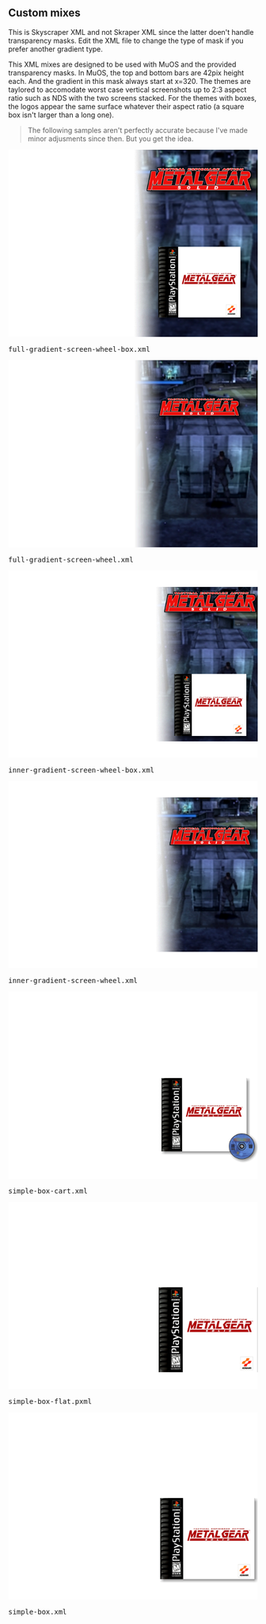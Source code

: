 ## Custom mixes

This is Skyscraper XML and not Skraper XML since the latter doen't handle transparency masks. Edit the XML file to change the type of mask if you prefer another gradient type. 

This XML mixes are designed to be used with MuOS and the provided transparency masks. In MuOS, the top and bottom bars are 42pix height each. And the gradient in this mask always start at x=320. The themes are taylored to accomodate worst case vertical screenshots up to 2:3 aspect ratio such as NDS with the two screens stacked. For the themes with boxes, the logos appear the same surface whatever their aspect ratio (a square box isn't larger than a long one).

> The following samples aren't perfectly accurate because I've made minor adjusments since then. But you get the idea.

<kbd>
  <img src="samples/full-gradient-screen-wheel-box.png">

  full-gradient-screen-wheel-box.xml

  <img src="samples/full-gradient-screen-wheel.png">

  full-gradient-screen-wheel.xml

  <img src="samples/inner-gradient-screen-wheel-box.png">

  inner-gradient-screen-wheel-box.xml

  <img src="samples/inner-gradient-screen-wheel.png">

  inner-gradient-screen-wheel.xml

  <img src="samples/simple-box-cart.png">

  simple-box-cart.xml

  <img src="samples/simple-box-flat.png">

  simple-box-flat.pxml

  <img src="samples/simple-box.png">

  simple-box.xml
</kbd>


